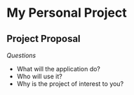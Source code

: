 # My Personal Project

## Project Proposal


*Questions*
- What will the application do?
- Who will use it?
- Why is the project of interest to you?


